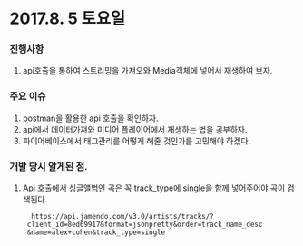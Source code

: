 # 2017.8. 5 토요일

### 진행사항

1. api호출을 통하여 스트리밍을 가져오와 Media객체에 넣어서 재생하여 보자.


### 주요 이슈

1. postman을 활용한 api 호출을 확인하자.
2. api에서 데이터가져와 미디어 플레이어에서 재생하는 법을 공부하자.
3. 파이어베이스에서 태그관리를 어떻게 해줄 것인가를 고민해야 하겠다.


### 개발 당시 알게된 점.

1. Api 호출에서 싱글앨범인 곡은 꼭 track_type에 single을 함께 넣어주어야 곡이 검색된다.
	
		 https://api.jamendo.com/v3.0/artists/tracks/?
		client_id=8ed69917&format=jsonpretty&order=track_name_desc
		&name=alex+cohen&track_type=single
	
